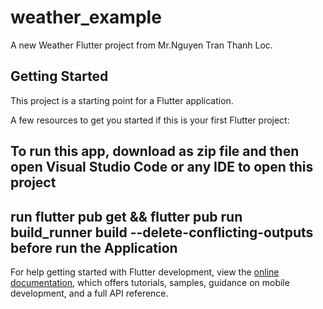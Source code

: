 # weather_example

A new Weather Flutter project from Mr.Nguyen Tran Thanh Loc.

## Getting Started

This project is a starting point for a Flutter application.

A few resources to get you started if this is your first Flutter project:

## To run this app, download as zip file and then open Visual Studio Code or any IDE to open this project

## run flutter pub get && flutter pub run build_runner build --delete-conflicting-outputs before run the Application

For help getting started with Flutter development, view the
[online documentation](https://docs.flutter.dev/), which offers tutorials,
samples, guidance on mobile development, and a full API reference.
